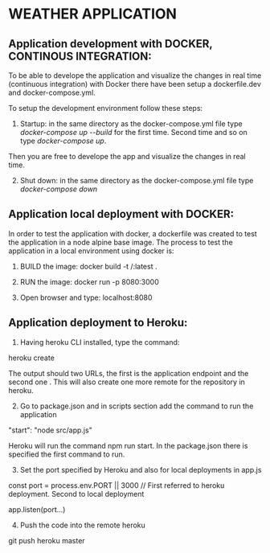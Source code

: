 # WEATHER APPLICATION

## Application development with **DOCKER**, **CONTINOUS INTEGRATION**:

To be able to develope the application and visualize the changes in real time (continuous integration) with Docker there have been setup a dockerfile.dev and docker-compose.yml.

To setup the development environment follow these steps:

1. Startup: in the same directory as the docker-compose.yml file type *docker-compose up --build* for the first time. Second time and so on type *docker-compose up*.

Then you are free to develope the app and visualize the changes in real time.

2. Shut down: in the same directory as the docker-compose.yml file type *docker-compose down*

## Application local deployment with **DOCKER**:

In order to test the application with docker, a dockerfile was created to test the application in a node alpine base image. The process to test the application in a local environment using docker is:

1. BUILD the image: docker build -t <dockerID>/<projectName>:latest .

2. RUN the image: docker run -p 8080:3000 <docker Image name>

3. Open browser and type: localhost:8080

## Application deployment to **Heroku**:

1. Having heroku CLI installed, type the command: 

 heroku create <aplication name>

 The output should two URLs, the first is the application endpoint and the second one . This will also create one more remote for the repository in heroku.

 2. Go to package.json and in scripts section add the command to run the application

 "start": "node src/app.js"

 Heroku will run the command npm run start. In the package.json there is specified the first command to run.

 3. Set the port specified by Heroku and also for local deployments in app.js

 const port = process.env.PORT || 3000 // First referred to heroku deployment. Second to local deployment

 app.listen(port...)

4. Push the code into the remote heroku

git push heroku master

